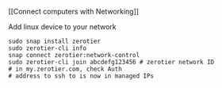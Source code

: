 [[Connect computers with Networking]]

Add linux device to your network
```
sudo snap install zerotier
sudo zerotier-cli info
snap connect zerotier:network-control
sudo zerotier-cli join abcdefg123456 # zerotier network ID
# in my.zerotier.com, check Auth
# address to ssh to is now in managed IPs
```